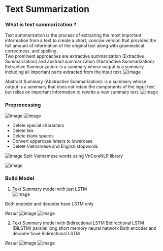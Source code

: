 # Text Summarization
### What is text summarization ? 
Text summarization is the process of extracting the most important information from a text to create a short, concise version that provides the full amount of information of the original text along with grammatical correctness. and spelling.  
Two prominent approaches are extractive summarization (Extractive Summarization) and abstract summarization (Abstractive Summarization).
Extractive Summarization: is a summary whose output is a summary including all important parts extracted from the input text.
![image](https://github.com/tcongnguyen123/Train/assets/116703297/06498097-e605-4eef-8930-69df8956712d)

Abstract Summary (Abstractive Summarization): is a summary whose output is a summary that does not retain the components of the input text but relies on important information to rewrite a new summary text.
![image](https://github.com/tcongnguyen123/Train/assets/116703297/0d722256-29b9-4c29-817c-ecde2e711fae)

### Preprocessing 
![image](https://github.com/tcongnguyen123/Train/assets/116703297/1e9b5efe-1a1b-46cd-a3ef-4d2098969d5e)
![image](https://github.com/tcongnguyen123/Train/assets/116703297/1e7b6edb-afee-4977-b21f-46e3d9873021)

- Delete special characters
- Delete link
- Delete blank spaces
- Convert uppercase letters to lowercase
- Delete Vietnamese and English stopwords

![image](https://github.com/tcongnguyen123/Train/assets/116703297/c6a92cf8-5279-40ae-8174-823d0a61daae)
Split Vietnamese words using VnCoreNLP library

![image](https://github.com/tcongnguyen123/Train/assets/116703297/a94e80f8-f202-469a-b23c-4c0a63b22020)

### Build Model 
1. Text Summary model with just LSTM  
![image](https://github.com/tcongnguyen123/Train/assets/116703297/76429e17-721d-40a5-84c3-3c93685001c6)

Both encoder and decoder have LSTM only

_Result_
![image](https://github.com/tcongnguyen123/Train/assets/116703297/8d71fc88-cf5f-478a-8966-35f66b22622e)
![image](https://github.com/tcongnguyen123/Train/assets/116703297/c9e6540c-19b9-4f33-bd11-1ddb58fc7c79)

2. Text Summary model with Bidirectional LSTM
Bidirectional LSTM (BiLSTM) parallel long short memory neural network
Both encoder and decoder have Bidirectional LSTM

_Result_
![image](https://github.com/tcongnguyen123/Train/assets/116703297/3db8ba2f-8df5-4a4f-92f0-a2233db2359f)
![image](https://github.com/tcongnguyen123/Train/assets/116703297/7b6f13e3-14e1-4680-92c5-708734c64d68)



